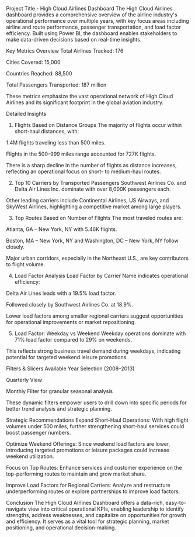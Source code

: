 Project Title - High Cloud Airlines Dashboard
The High Cloud Airlines dashboard provides a comprehensive overview of the airline industry's operational performance over multiple years, with key focus areas including airline and route performance, passenger transportation, and load factor efficiency. Built using Power BI, the dashboard enables stakeholders to make data-driven decisions based on real-time insights.

Key Metrics Overview
Total Airlines Tracked: 176

Cities Covered: 15,000

Countries Reached: 88,500

Total Passengers Transported: 187 million

These metrics emphasize the vast operational network of High Cloud Airlines and its significant footprint in the global aviation industry.

Detailed Insights
1. Flights Based on Distance Groups
The majority of flights occur within short-haul distances, with:

1.4M flights traveling less than 500 miles.

Flights in the 500–999 miles range accounted for 727K flights.

There is a sharp decline in the number of flights as distance increases, reflecting an operational focus on short- to medium-haul routes.

2. Top 10 Carriers by Transported Passengers
Southwest Airlines Co. and Delta Air Lines Inc. dominate with over 8,000K passengers each.

Other leading carriers include Continental Airlines, US Airways, and SkyWest Airlines, highlighting a competitive market among large players.

3. Top Routes Based on Number of Flights
The most traveled routes are:

Atlanta, GA – New York, NY with 5.46K flights.

Boston, MA – New York, NY and Washington, DC – New York, NY follow closely.

Major urban corridors, especially in the Northeast U.S., are key contributors to flight volume.

4. Load Factor Analysis
Load Factor by Carrier Name indicates operational efficiency:

Delta Air Lines leads with a 19.5% load factor.

Followed closely by Southwest Airlines Co. at 18.9%.

Lower load factors among smaller regional carriers suggest opportunities for operational improvements or market repositioning.

5. Load Factor: Weekday vs Weekend
Weekday operations dominate with 71% load factor compared to 29% on weekends.

This reflects strong business travel demand during weekdays, indicating potential for targeted weekend leisure promotions.

Filters & Slicers Available
Year Selection (2008–2013)

Quarterly View

Monthly Filter for granular seasonal analysis

These dynamic filters empower users to drill down into specific periods for better trend analysis and strategic planning.

Strategic Recommendations
Expand Short-Haul Operations: With high flight volumes under 500 miles, further strengthening short-haul services could boost passenger numbers.

Optimize Weekend Offerings: Since weekend load factors are lower, introducing targeted promotions or leisure packages could increase weekend utilization.

Focus on Top Routes: Enhance services and customer experience on the top-performing routes to maintain and grow market share.

Improve Load Factors for Regional Carriers: Analyze and restructure underperforming routes or explore partnerships to improve load factors.

Conclusion
The High Cloud Airlines Dashboard offers a data-rich, easy-to-navigate view into critical operational KPIs, enabling leadership to identify strengths, address weaknesses, and capitalize on opportunities for growth and efficiency. It serves as a vital tool for strategic planning, market positioning, and operational decision-making.
